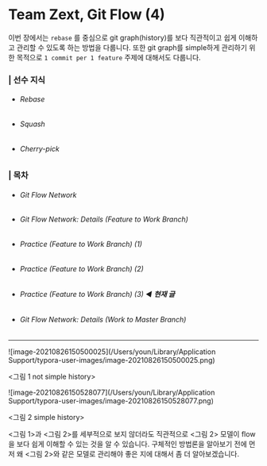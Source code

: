 # Team Zext, Git Flow (4)

이번 장에서는 `rebase` 를 중심으로 git graph(history)를 보다 직관적이고 쉽게 이해하고 관리할 수 있도록 하는 방법을 다룹니다. 또한 git graph를 simple하게 관리하기 위한 목적으로 `1 commit per 1 feature` 주제에 대해서도 다룹니다. 

### | 선수 지식 

- ###### Rebase

- ###### Squash

- ###### Cherry-pick


### | 목차

- ###### Git Flow Network 

- ###### Git Flow Network: Details (Feature to Work Branch) 

- ###### Practice (Feature to Work Branch) (1) 

- ###### Practice (Feature to Work Branch) (2) 

- ###### Practice (Feature to Work Branch) (3) ◀︎ **현재 글**

- ###### Git Flow Network: Details (Work to Master Branch)

___

![image-20210826150500025](/Users/youn/Library/Application Support/typora-user-images/image-20210826150500025.png)

<그림 1 not simple history> 

![image-20210826150528077](/Users/youn/Library/Application Support/typora-user-images/image-20210826150528077.png)

<그림 2 simple history> 

<그림 1>과 <그림 2>를 세부적으로 보지 않더라도 직관적으로 <그림 2> 모델이 flow을 보다 쉽게 이해할 수 있는 것을 알 수 있습니다. 구체적인 방법론을  알아보기 전에 먼저 왜 <그림 2>와 같은 모델로 관리해야 좋은 지에 대해서 좀 더 알아보겠습니다. 

###### 

